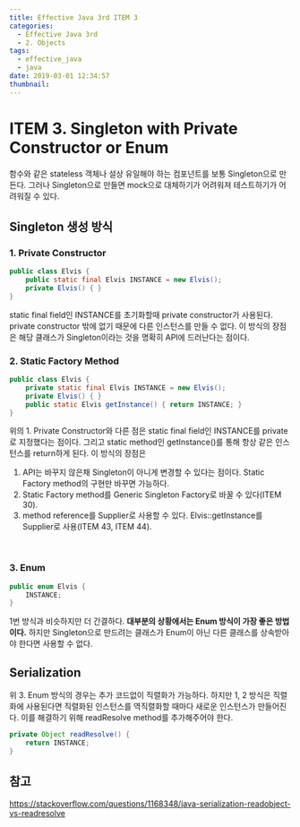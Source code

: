 ```yaml
---
title: Effective Java 3rd ITEM 3
categories:
  - Effective Java 3rd
  - 2. Objects
tags:
  - effective_java
  - java
date: 2019-03-01 12:34:57
thumbnail:
---
```


# ITEM 3. Singleton with Private Constructor or Enum
함수와 같은 stateless 객체나 설상 유일해야 하는 컴포넌트를 보통 Singleton으로 만든다.
그러나 Singleton으로 만들면 mock으로 대체하기가 어려워져 테스트하기가 어려워질 수 있다.
<br/>
## Singleton 생성 방식
### 1. Private Constructor
```java
public class Elvis {
    public static final Elvis INSTANCE = new Elvis();
    private Elvis() { }
}
```
static final field인 INSTANCE를 초기화할때 private constructor가 사용된다. 
private constructor 밖에 없기 때문에 다른 인스턴스를 만들 수 없다.
이 방식의 장점은 해당 클래스가 Singleton이라는 것을 명확히 API에 드러난다는 점이다.
<br/>
### 2. Static Factory Method
```java
public class Elvis {
    private static final Elvis INSTANCE = new Elvis();
    private Elvis() { }
    public static Elvis getInstance() { return INSTANCE; }
}
```
위의 1. Private Constructor와 다른 점은 static final field인 INSTANCE를 private로 지정했다는 점이다.
그리고 static method인 getInstance()를 통해 항상 같은 인스턴스를 return하게 된다.
이 방식의 장점은 

1. API는 바꾸지 않은채 Singleton이 아니게 변경할 수 있다는 점이다. Static Factory method의 구현만 바꾸면 가능하다.
2. Static Factory method를 Generic Singleton Factory로 바꿀 수 있다(ITEM 30).
3. method reference를 Supplier로 사용할 수 있다. Elvis::getInstance를 Supplier<Elvis>로 사용(ITEM 43, ITEM 44).
<br/>

### 3. Enum
```java 
public enum Elvis {
    INSTANCE;
}
```
1번 방식과 비슷하지만 더 간결하다.
**대부분의 상황에서는 Enum 방식이 가장 좋은 방법이다.** 하지만 Singleton으로 만드려는 클래스가 Enum이 아닌 다른 클래스를 상속받아야 한다면 사용할 수 없다.
<br/>
## Serialization
위 3. Enum 방식의 경우는 추가 코드없이 직렬화가 가능하다.
하지만 1, 2 방식은 직렬화에 사용된다면 직렬화된 인스턴스를 역직렬화할 때마다 새로운 인스턴스가 만들어진다. 
이를 해결하기 위해 readResolve method를 추가해주어야 한다.
```java
private Object readResolve() {
    return INSTANCE;
}
```

## 참고
https://stackoverflow.com/questions/1168348/java-serialization-readobject-vs-readresolve

